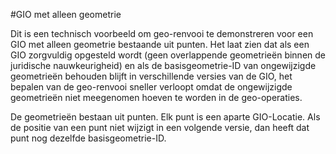 #GIO met alleen geometrie

Dit is een technisch voorbeeld om geo-renvooi te demonstreren voor een GIO met alleen geometrie bestaande uit punten.
Het laat zien dat als een GIO zorgvuldig opgesteld wordt (geen overlappende geometrieën binnen de juridische nauwkeurigheid)
en als de basisgeometrie-ID van ongewijzigde geometrieën behouden blijft in verschillende versies van de GIO,
het bepalen van de geo-renvooi sneller verloopt omdat de ongewijzigde geometrieën niet meegenomen hoeven te worden
in de geo-operaties.

De geometrieën bestaan uit punten. Elk punt is een aparte GIO-Locatie.
Als de positie van een punt niet wijzigt in een volgende versie, dan heeft dat punt nog dezelfde basisgeometrie-ID.
